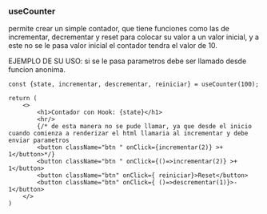 ### useCounter

permite crear un simple contador, que tiene funciones como las de incrementar, decrementar y reset para colocar su valor a un valor inicial, y a este no se le pasa valor inicial el contador tendra el valor de 10.

EJEMPLO DE SU USO: si se le pasa parametros debe ser llamado desde funcion anonima.

    const {state, incrementar, descrementar, reiniciar} = useCounter(100);

    return (
        <>
            <h1>Contador con Hook: {state}</h1>
            <hr/>
            {/* de esta manera no se pude llamar, ya que desde el inicio cuando comienza a renderizar el html llamaria al incrementar y debe enviar parametros
            <button className="btn " onClick={incrementar(2)} >+ 1</button>*/}
            <button className="btn " onClick={()=>incrementar(2)} >+ 1</button>
            <button className="btn" onClick={ reiniciar}>Reset</button>
            <button className="btn" onClick={ ()=>descrementar(1)}>- 1</button>
        </>
    )
